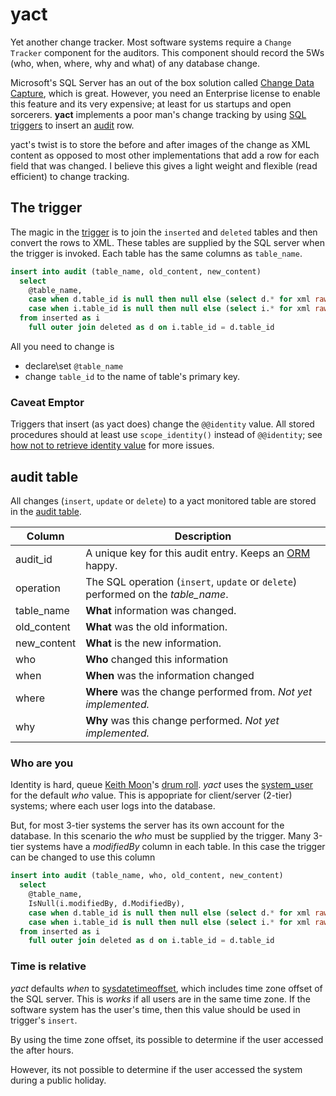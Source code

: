 # yact

Yet another change tracker.  Most software systems require a `Change Tracker` component for the auditors.  This component should record the 5Ws (who, when, where, why and what) of any database change.

Microsoft's SQL Server has an out of the box solution called [Change Data Capture](https://msdn.microsoft.com/en-us/library/cc645937.aspx), which is great.  However, you need an Enterprise license to enable this feature and its very expensive;  at least for us startups and open sorcerers. **yact** implements a poor man's change tracking by using [SQL triggers](http://en.wikipedia.org/wiki/Database_trigger) to insert an [audit](audit.sql) row.  

yact's twist is to store the before and after images of the change as XML content as opposed to most other implementations that add a row for each field that was changed.  I believe this gives a light weight and flexible (read efficient) to change tracking.

## The trigger

The magic in the [trigger](trigger-template.sql) is to join the `inserted` and `deleted` tables and then convert the rows to XML. These tables  are supplied by the SQL server when the trigger is invoked.  Each table has the same columns as `table_name`.

```sql
insert into audit (table_name, old_content, new_content) 
  select 
    @table_name,
    case when d.table_id is null then null else (select d.* for xml raw) end,
    case when i.table_id is null then null else (select i.* for xml raw) end
  from inserted as i
    full outer join deleted as d on i.table_id = d.table_id
```

All you need to change is 
* declare\set `@table_name`
* change `table_id` to the name of table's primary key.

### Caveat Emptor

Triggers that insert (as yact does) change the `@@identity` value.  All stored procedures should at least use `scope_identity()` instead of `@@identity`; see [how not to retrieve identity value](http://www.sqlbadpractices.com/how-not-to-retrieve-identity-value/) for more issues.

## audit table

All changes (`insert`, `update` or `delete`) to a yact monitored table are stored in the [audit table](audit.sql).

| Column | Description |
| ------ | ----------- |
| audit_id | A unique key for this audit entry.  Keeps an [ORM](http://en.wikipedia.org/wiki/Object-relational_mapping) happy. |
| operation | The SQL operation (`insert`, `update` or `delete`) performed on the *table_name*. |
| table_name | **What** information was changed. | 
| old_content | **What** was the old information. | 
| new_content | **What** is the new information. | 
| who | **Who** changed this information | 
| when | **When** was the information changed |  
| where | **Where** was the change performed from. *Not yet implemented.* | 
| why | **Why** was this change performed.  *Not yet implemented.* |

### Who are you

Identity is hard, queue [Keith Moon](http://en.wikipedia.org/wiki/Keith_Moon)'s [drum roll](https://www.youtube.com/watch?v=PdLIerfXuZ4). *yact* uses the [system_user](https://msdn.microsoft.com/en-us/library/ms179930.aspx) for the default *who* value.  This is appopriate for client/server (2-tier) systems; where each user logs into the database.  

But, for most 3-tier systems the server has its own account for the database. In this scenario the *who* must be supplied by the trigger.  Many 3-tier systems have a *modifiedBy* column in each table.  In this case the trigger can be changed to use this column

```sql
insert into audit (table_name, who, old_content, new_content) 
  select 
    @table_name,
    IsNull(i.modifiedBy, d.ModifiedBy),
    case when d.table_id is null then null else (select d.* for xml raw) end,
    case when i.table_id is null then null else (select i.* for xml raw) end
  from inserted as i
    full outer join deleted as d on i.table_id = d.table_id
```

### Time is relative

*yact* defaults *when* to [sysdatetimeoffset](https://msdn.microsoft.com/en-us/library/bb677334.aspx), which includes time zone offset of the SQL server.  This is *works* if all users are in the same time zone.  If the software system has the user's time, then this value should be used in trigger's `insert`.

By using the time zone offset, its possible to determine if the user accessed the after hours.

However, its not possible to determine if the user accessed the system during a public holiday.  
